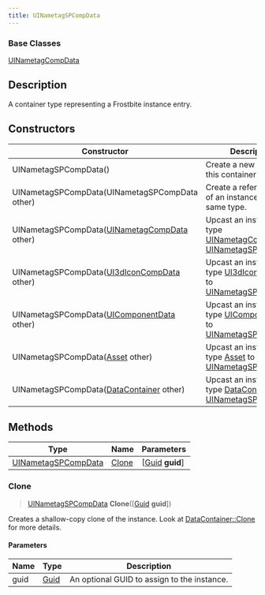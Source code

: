 ```yaml
---
title: UINametagSPCompData
---
```

### Base Classes

[UINametagCompData](UINametagCompData)

## Description

A container type representing a Frostbite instance entry.

## Constructors

| Constructor                                                                    | Description                                                                                                                   |
| ------------------------------------------------------------------------------ | ----------------------------------------------------------------------------------------------------------------------------- |
| UINametagSPCompData()                                                          | Create a new instance of this container type.                                                                                 |
| UINametagSPCompData(UINametagSPCompData other)                                 | Create a reference copy of an instance of the same type.                                                                      |
| UINametagSPCompData([UINametagCompData](UINametagCompData) other)              | Upcast an instance of type [UINametagCompData](UINametagCompData) to [UINametagSPCompData](UINametagSPCompData).              |
| UINametagSPCompData([UI3dIconCompData](UI3dIconCompData) other)                | Upcast an instance of type [UI3dIconCompData](UI3dIconCompData) to [UINametagSPCompData](UINametagSPCompData).                |
| UINametagSPCompData([UIComponentData](UIComponentData) other)                  | Upcast an instance of type [UIComponentData](UIComponentData) to [UINametagSPCompData](UINametagSPCompData).                  |
| UINametagSPCompData([Asset](Asset) other)                                      | Upcast an instance of type [Asset](Asset) to [UINametagSPCompData](UINametagSPCompData).                                      |
| UINametagSPCompData([DataContainer](/vext/ref/shared/class/datacontainer) other) | Upcast an instance of type [DataContainer](/vext/ref/shared/class/datacontainer) to [UINametagSPCompData](UINametagSPCompData). |

## Methods

| Type                                       | Name            | Parameters                                     |
| ------------------------------------------ | --------------- | ---------------------------------------------- |
| [UINametagSPCompData](UINametagSPCompData) | [Clone](#clone) | \[[Guid](/vext/ref/shared/class/guid) **guid**\] |

### Clone

> [UINametagSPCompData](UINametagSPCompData) **Clone**(\[[Guid](/vext/ref/shared/class/guid) **guid**\])

Creates a shallow-copy clone of the instance. Look at [DataContainer::Clone](/vext/ref/shared/class/datacontainer#clone) for more details.

#### Parameters

| Name | Type         | Description                                 |
| ---- | ------------ | ------------------------------------------- |
| guid | [Guid](Guid) | An optional GUID to assign to the instance. |
